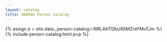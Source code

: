 ```yaml
---
layout: catalog
title: SWERIK Person Catalog
---
```

{% assign p = site.data._person-catalog.i-NRL4ihTDbU85MZraYMoTJm %}
{% include person-catalog.html p=p %}

